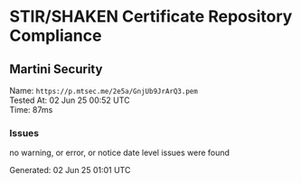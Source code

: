 # STIR/SHAKEN Certificate Repository Compliance

## Martini Security

Name: `https://p.mtsec.me/2e5a/GnjUb9JrArQ3.pem`\
Tested At: 02 Jun 25 00:52 UTC\
Time: 87ms

### Issues

no warning, or error, or notice date level issues were found

Generated: 02 Jun 25 01:01 UTC